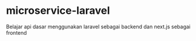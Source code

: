 # microservice-laravel
Belajar api dasar menggunakan laravel sebagai backend dan next.js sebagai frontend
